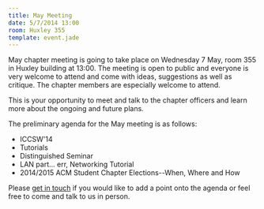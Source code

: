 ```yaml
---
title: May Meeting
date: 5/7/2014 13:00
room: Huxley 355
template: event.jade
---
```

May chapter meeting is going to take place on Wednesday 7 May, room 355
in Huxley building at 13:00. The meeting is open to public and everyone
is very welcome to attend and come with ideas, suggestions as well as
critique. The chapter members are especially welcome to attend.

This is your opportunity to meet and talk to the chapter officers and
learn more about the ongoing and future plans.

<span class="more"></span>

The preliminary agenda for the May meeting is as follows:

* ICCSW'14
* Tutorials
* Distinguished Seminar
* LAN part... err, Networking Tutorial
* 2014/2015 ACM Student Chapter Elections--When, Where and How

Please [get in touch](mailto:acm@imperial.ac.uk) if you would like to
add a point onto the agenda or feel free to come and talk to us in
person.
